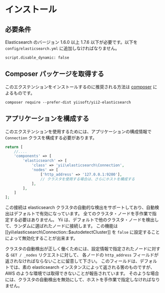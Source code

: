 インストール
============

## 必要条件

Elasticsearch のバージョン 1.6.0 以上 1.7.6 以下が必要です。以下を `config/elasticsearch.yml` に追加しなければなりません。

```
script.disable_dynamic: false
```

## Composer パッケージを取得する

このエクステンションをインストールするのに推奨される方法は [composer](http://getcomposer.org/download/) によるものです。

```
composer require --prefer-dist yiisoft/yii2-elasticsearch
```

## アプリケーションを構成する

このエクステンションを使用するためには、アプリケーションの構成情報で `Connection` クラスを構成する必要があります。

```php
return [
    //....
    'components' => [
        'elasticsearch' => [
            'class' => 'yii\elasticsearch\Connection',
            'nodes' => [
                ['http_address' => '127.0.0.1:9200'],
                // クラスタを使用する場合は、さらにホストを構成する
            ],
        ],
    ]
];
```

この接続は elasticsearch クラスタの自動的な検出をサポートしており、自動検出はデフォルトで有効になっています。
全てのクラスタ・ノードを手作業で指定する必要はありません。
Yii は、デフォルトで他のクラスタ・ノードを検出して、ランダムに選ばれたノードに接続します。
この機能は [[yii\elasticsearch\Connection::$autodetectCluster]] を `false` に設定することによって無効化することが出来ます。

クラスタの自動検出が正しく働くためには、設定情報で指定されたノードに対する `GET / _nodes` リクエストに対して、
各ノードの `http_address` フィールドが返されなければならないことに留意して下さい。
このフィールドは、デフォルトでは、素の elasticsearch インスタンスによって返される筈のものですが、AWS のような環境では取得できないことが報告されています。
そのような場合には、クラスタの自動検出を無効にして、ホストを手作業で指定しなければなりません。
